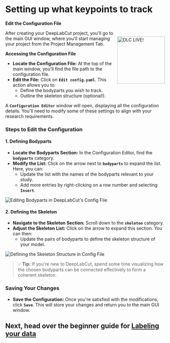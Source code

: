 # Setting up what keypoints to track
<img src="https://images.squarespace-cdn.com/content/v1/57f6d51c9f74566f55ecf271/1572296495650-Y4ZTJ2XP2Z9XF1AD74VW/ke17ZwdGBToddI8pDm48kMulEJPOrz9Y8HeI7oJuXxR7gQa3H78H3Y0txjaiv_0fDoOvxcdMmMKkDsyUqMSsMWxHk725yiiHCCLfrh8O1z5QPOohDIaIeljMHgDF5CVlOqpeNLcJ80NK65_fV7S1UZiU3J6AN9rgO1lHw9nGbkYQrCLTag1XBHRgOrY8YAdXW07ycm2Trb21kYhaLJjddA/DLC_logo_blk-01.png?format=1000w" width="150" title="DLC-live" alt="DLC LIVE!" align="right" vspace = "50">

**Edit the Configuration File**

After creating your DeepLabCut project, you'll go to the main GUI window, where you'll start managing your project from the Project Management Tab.

**Accessing the Configuration File**

- **Locate the Configuration File:** At the top of the main window, you'll find the file path to the configuration file.
- **Edit the File:** Click on **`Edit config.yaml`**. This action allows you to:
  - Define the bodyparts you wish to track.
  - Outline the skeleton structure (optional!).

A **`Configuration Editor`** window will open, displaying all the configuration details. You'll need to modify some of these settings to align with your research requirements.

### Steps to Edit the Configuration

#### 1. Defining Bodyparts

- **Locate the Bodyparts Section:** In the Configuration Editor, find the **`bodyparts`** category.
- **Modify the List:** Click on the arrow next to **`bodyparts`** to expand the list. Here, you can:
  - Update the list with the names of the bodyparts relevant to your study.
  - Add more entries by right-clicking on a row number and selecting **`Insert`**.


![Editing Bodyparts in DeepLabCut's Config File](https://images.squarespace-cdn.com/content/v1/57f6d51c9f74566f55ecf271/1717779624617-CIVZCM23U69NYK9BO3GY/bodyparts.png?format=500w)


#### 2. Defining the Skeleton

- **Navigate to the Skeleton Section:** Scroll down to the **`skeleton`** category.
- **Adjust the Skeleton List:** Click on the arrow to expand this section. You can then:
  - Update the pairs of bodyparts to define the skeleton structure of your model.

![Defining the Skeleton Structure in Config File](https://images.squarespace-cdn.com/content/v1/57f6d51c9f74566f55ecf271/1717779598505-HQNECHIKSQ6XL033JX8M/skeleton.png?format=500w)

> 💡 **Tip:** If you're new to DeepLabCut, spend some time visualizing how the chosen bodyparts can be connected effectively to form a coherent skeleton.

### Saving Your Changes

- **Save the Configuration:** Once you're satisfied with the modifications, click **`Save`**. This will store your changes and return you to the main GUI window.

## Next, head over the beginner guide for [Labeling your data](https://deeplabcut.github.io/DeepLabCut/docs/labelling)
